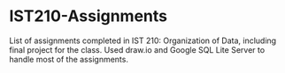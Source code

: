# IST210-Assignments 

List of assignments completed in IST 210: Organization of Data, including final project for the class. Used draw.io and Google SQL Lite Server to handle most of the assignments.
